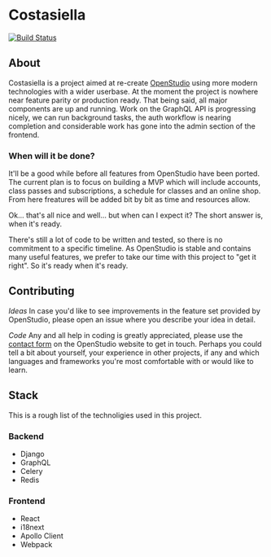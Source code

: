 # Costasiella

[![Build Status](https://travis-ci.com/costasiella/costasiella.svg?branch=master)](https://travis-ci.com/costasiella/costasiella)

## About

Costasiella is a project aimed at re-create [OpenStudio](https://github.com/openstudioproject/openstudio) using more modern technologies with a wider userbase. At the moment the project is nowhere near feature parity or production ready. That being said, all major components are up and running. Work on the GraphQL API is progressing nicely, we can run background tasks, the auth workflow is nearing completion and considerable work has gone into the admin section of the frontend. 

### When will it be done?

It'll be a good while before all features from OpenStudio have been ported. The current plan is to focus on building a MVP which will include accounts, class passes and subscriptions, a schedule for classes and an online shop. From here freatures will be added bit by bit as time and resources allow.

Ok... that's all nice and well... but when can I expect it?
The short answer is, when it's ready.

There's still a lot of code to be written and tested, so there is no commitment to a specific timeline. As OpenStudio is stable and contains many useful features, we prefer to take our time with this project to "get it right". So it's ready when it's ready.

## Contributing

*Ideas*
In case you'd like to see improvements in the feature set provided by OpenStudio, please open an issue where you describe your idea in detail. 

*Code*
Any and all help in coding is greatly appreciated, please use the [contact form](https://www.openstudioproject.com/contact/) on the OpenStudio website to get in touch. Perhaps you could tell a bit about yourself, your experience in other projects, if any and which languages and frameworks you're most comfortable with or would like to learn. 

## Stack

This is a rough list of the technoligies used in this project.

### Backend
- Django
- GraphQL
- Celery
- Redis

### Frontend
- React
- i18next
- Apollo Client
- Webpack
